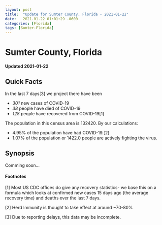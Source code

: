 ```yaml
---
layout: post
title:  "Update for Sumter County, Florida - 2021-01-22"
date:   2021-01-22 01:01:29 -0600
categories: [Florida]
tags: [Sumter-Florida]
---
```


# Sumter County, Florida
#### Updated 2021-01-22

## Quick Facts

In the last 7 days[3] we project there have been
- *301* new cases of COVID-19
- *38* people have died of COVID-19
- *128* people have recovered from COVID-19[1]

The population in this census area is 132420. By our calculations:
- 4.95% of the population have had COVID-19.[2]
- 1.07% of the population or 1422.0 people are actively fighting the virus.

## Synopsis

Comming soon...


#### Footnotes

[1] Most US CDC offices do give any recovery statistics- we base this on a formula which looks at confirmed new cases
15 days ago (the average recovery time) and deaths over the last 7 days.

[2] Herd Immunity is thought to take effect at around ~70-80%

[3] Due to reporting delays, this data may be incomplete.
 
    